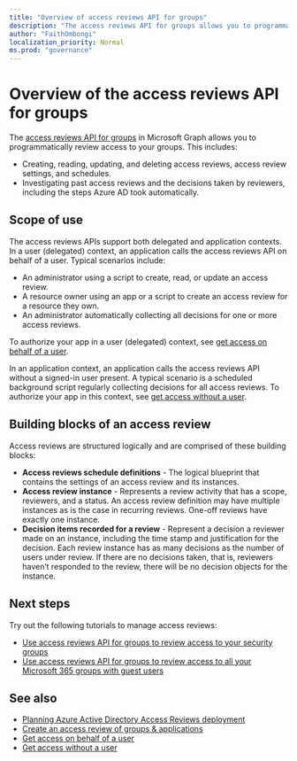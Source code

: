 ```yaml
---
title: "Overview of access reviews API for groups"
description: "The access reviews API for groups allows you to programmatically review access to your groups"
author: "FaithOmbongi"
localization_priority: Normal
ms.prod: "governance"
---
```


# Overview of the access reviews API for groups

The [access reviews API for groups](/graph/api/resources/accessreviewsv2-root?view=graph-rest-beta&preserve-view=true) in Microsoft Graph allows you to programmatically review access to your groups. This includes:
+ Creating, reading, updating, and deleting access reviews, access review settings, and schedules.
+ Investigating past access reviews and the decisions taken by reviewers, including the steps Azure AD took automatically.

## Scope of use

The access reviews APIs support both delegated and application contexts. In a user (delegated) context, an application calls the access reviews API on behalf of a user. Typical scenarios include:
+ An administrator using a script to create, read, or update an access review.
+ A resource owner using an app or a script to create an access review for a resource they own.
+ An administrator automatically collecting all decisions for one or more access reviews.
  
To authorize your app in a user (delegated) context, see [get access on behalf of a user](/graph/auth-v2-user).

In an application context, an application calls the access reviews API without a signed-in user present. A typical scenario is a scheduled background script regularly collecting decisions for all access reviews. To authorize your app in this context, see [get access without a user](/graph/auth-v2-service).

## Building blocks of an access review

Access reviews are structured logically and are comprised of these building blocks:
+ **Access reviews schedule definitions** -  The logical blueprint that contains the settings of an access review and its instances.
+ **Access review instance** - Represents a review activity that has a scope, reviewers, and a status. An access review definition may have multiple instances as is the case in recurring reviews. One-off reviews have exactly one instance.
+ **Decision items recorded for a review** - Represent a decision a reviewer made on an instance, including the time stamp and justification for the decision. Each review instance has as many decisions as the number of users under review. If there are no decisions taken, that is, reviewers haven’t responded to the review, there will be no decision objects for the instance.

## Next steps

Try out the following tutorials to manage access reviews:

+ [Use access reviews API for groups to review access to your security groups](tutorial-accessreviews-securitygroup.md)
+ [Use access reviews API for groups to review access to all your Microsoft 365 groups with guest users](tutorial-accessreviews-M365group.md)

## See also

+ [Planning Azure Active Directory Access Reviews deployment](/azure/active-directory/governance/deploy-access-reviews)
+ [Create an access review of groups & applications](/azure/active-directory/governance/create-access-review)
+ [Get access on behalf of a user](/graph/auth-v2-user)
+ [Get access without a user](/graph/auth-v2-service)
